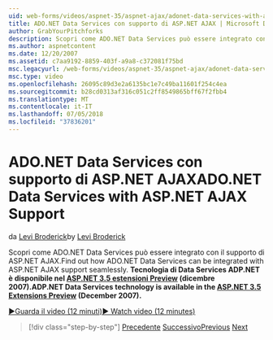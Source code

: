 ```yaml
---
uid: web-forms/videos/aspnet-35/aspnet-ajax/adonet-data-services-with-aspnet-ajax-support
title: ADO.NET Data Services con supporto di ASP.NET AJAX | Microsoft Docs
author: GrabYourPitchforks
description: Scopri come ADO.NET Data Services può essere integrato con il supporto di ASP.NET AJAX. Tecnologia di servizi dati ADP.NET è disponibile in E. 3.5 di ASP.NET...
ms.author: aspnetcontent
ms.date: 12/20/2007
ms.assetid: c7aa9192-8859-403f-a9a8-c372081f75bd
msc.legacyurl: /web-forms/videos/aspnet-35/aspnet-ajax/adonet-data-services-with-aspnet-ajax-support
msc.type: video
ms.openlocfilehash: 26095c89d3e2a6135bc1e7c49ba11601f254c4ea
ms.sourcegitcommit: b28cd0313af316c051c2ff8549865bff67f2fbb4
ms.translationtype: MT
ms.contentlocale: it-IT
ms.lasthandoff: 07/05/2018
ms.locfileid: "37836201"
---
```

<a name="adonet-data-services-with-aspnet-ajax-support"></a><span data-ttu-id="32d7d-104">ADO.NET Data Services con supporto di ASP.NET AJAX</span><span class="sxs-lookup"><span data-stu-id="32d7d-104">ADO.NET Data Services with ASP.NET AJAX Support</span></span>
====================
<span data-ttu-id="32d7d-105">da [Levi Broderick](https://github.com/GrabYourPitchforks)</span><span class="sxs-lookup"><span data-stu-id="32d7d-105">by [Levi Broderick](https://github.com/GrabYourPitchforks)</span></span>

<span data-ttu-id="32d7d-106">Scopri come ADO.NET Data Services può essere integrato con il supporto di ASP.NET AJAX.</span><span class="sxs-lookup"><span data-stu-id="32d7d-106">Find out how ADO.NET Data Services can be integrated with ASP.NET AJAX support seamlessly.</span></span> <span data-ttu-id="32d7d-107">**Tecnologia di Data Services ADP.NET è disponibile nel [ASP.NET 3.5 estensioni Preview](https://www.asp.net/downloads/35-sp1#find) (dicembre 2007).**</span><span class="sxs-lookup"><span data-stu-id="32d7d-107">**ADP.NET Data Services technology is available in the [ASP.NET 3.5 Extensions Preview](https://www.asp.net/downloads/35-sp1#find) (December 2007).**</span></span>

[<span data-ttu-id="32d7d-108">&#9654;Guarda il video (12 minuti)</span><span class="sxs-lookup"><span data-stu-id="32d7d-108">&#9654; Watch video (12 minutes)</span></span>](https://channel9.msdn.com/Blogs/ASP-NET-Site-Videos/adonet-data-services-with-aspnet-ajax-support)

> [!div class="step-by-step"]
> <span data-ttu-id="32d7d-109">[Precedente](aspnet-ajax-a-demonstration-of-aspnet-ajax.md)
> [Successivo](introduction-to-aspnet-ajax-history.md)</span><span class="sxs-lookup"><span data-stu-id="32d7d-109">[Previous](aspnet-ajax-a-demonstration-of-aspnet-ajax.md)
[Next](introduction-to-aspnet-ajax-history.md)</span></span>
